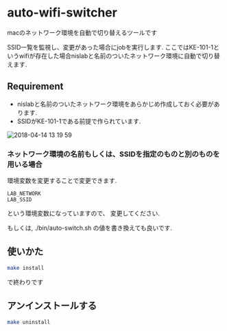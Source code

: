 # auto-wifi-switcher

macのネットワーク環境を自動で切り替えるツールです

SSID一覧を監視し、変更があった場合にjobを実行します.
ここではKE-101-1というwifiが存在した場合nislabと名前のついたネットワーク環境に自動で切り替えます.

## Requirement 

 * nislabと名前のついたネットワーク環境をあらかじめ作成しておく必要があります.
 * SSIDがKE-101-1である前提で作られています.

![2018-04-14 13 19 59](https://user-images.githubusercontent.com/12538942/38764428-c00d2eaa-3fe9-11e8-8227-c5644b92eb2b.png)

### ネットワーク環境の名前もしくは、SSIDを指定のものと別のものを用いる場合

環境変数を変更することで変更できます.

```
LAB_NETWORK
LAB_SSID
```

という環境変数になっていますので、
変更してください.

もしくは,
./bin/auto-switch.sh の値を書き換えても良いです.

## 使いかた

```sh
make install
```
で終わりです

## アンインストールする

```sh
make uninstall
```

